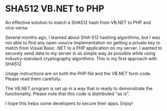 # SHA512 VB.NET to PHP
An effective solution to match a SHA512 hash from VB.NET to PHP and vice-versa.

Several months ago, I learned about SHA-512 hashing algorithms, but I was not able to find any open-source implementation on getting a private key to match from Visual Basic .NET to a PHP application on my server. I wanted to securely send data to my server in as simple way as possible while using industry-standard cryptography algorithms. This is my first approach with SHA512.

Usage instructions are on both the PHP file and the VB.NET form code. Please read them carefully.

The VB.NET program is set up in a way that is ready to demonstrate the functionality. Please note that this code is distributed "as is".

I hope this helps some developers to secure their apps. Enjoy!
